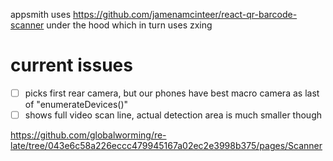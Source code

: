 appsmith uses https://github.com/jamenamcinteer/react-qr-barcode-scanner under the hood which in turn uses zxing

# current issues
- [ ] picks first rear camera, but our phones have best macro camera as last of "enumerateDevices()"
- [ ] shows full video scan line, actual detection area is much smaller though

https://github.com/globalworming/re-late/tree/043e6c58a226eccc479945167a02ec2e3998b375/pages/Scanner
